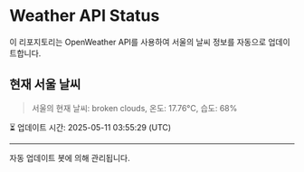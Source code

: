 
# Weather API Status

이 리포지토리는 OpenWeather API를 사용하여 서울의 날씨 정보를 자동으로 업데이트합니다.

## 현재 서울 날씨
> 서울의 현재 날씨: broken clouds, 온도: 17.76°C, 습도: 68%

⏳ 업데이트 시간: 2025-05-11 03:55:29 (UTC)

---
자동 업데이트 봇에 의해 관리됩니다.
